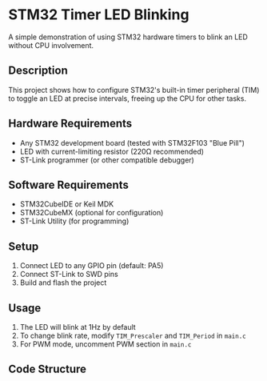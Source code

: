 # STM32 Timer LED Blinking

A simple demonstration of using STM32 hardware timers to blink an LED without CPU involvement.

## Description
This project shows how to configure STM32's built-in timer peripheral (TIM) to toggle an LED at precise intervals, freeing up the CPU for other tasks.

## Hardware Requirements
- Any STM32 development board (tested with STM32F103 "Blue Pill")
- LED with current-limiting resistor (220Ω recommended)
- ST-Link programmer (or other compatible debugger)

## Software Requirements
- STM32CubeIDE or Keil MDK
- STM32CubeMX (optional for configuration)
- ST-Link Utility (for programming)

## Setup
1. Connect LED to any GPIO pin (default: PA5)
2. Connect ST-Link to SWD pins
3. Build and flash the project

## Usage
1. The LED will blink at 1Hz by default
2. To change blink rate, modify `TIM_Prescaler` and `TIM_Period` in `main.c`
3. For PWM mode, uncomment PWM section in `main.c`

## Code Structure
